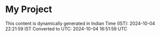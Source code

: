 # My Project

This content is dynamically generated in Indian Time (IST): 2024-10-04 22:21:59 IST
Converted to UTC: 2024-10-04 16:51:59 UTC
